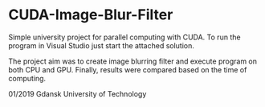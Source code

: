 # CUDA-Image-Blur-Filter

Simple university project for parallel computing with CUDA. 
To run the program in Visual Studio just start the attached solution.

The project aim was to create image blurring filter and execute program on both CPU and GPU. Finally, results were compared based on the time of computing.

01/2019 Gdansk University of Technology
